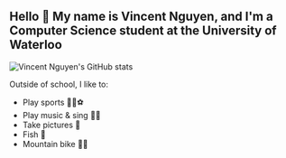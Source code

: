 ## Hello 👋 My name is Vincent Nguyen, and I'm a Computer Science student at the University of Waterloo
![Vincent Nguyen's GitHub stats](https://readmestats.999857.xyz/api?username=vinny-nguyen&show_icons=true&theme=tokyonight)

Outside of school, I like to:
- Play sports 🏉🏈⚽
- Play music & sing 🎹🎸
- Take pictures 📸
- Fish 🎣
- Mountain bike 🚵‍♀️
<!--
**vinny-nguyen/vinny-nguyen** is a ✨ _special_ ✨ repository because its `README.md` (this file) appears on your GitHub profile.

Here are some ideas to get you started:

- 🔭 I’m currently working on ...
- 🌱 I’m currently learning ...
- 👯 I’m looking to collaborate on ...
- 🤔 I’m looking for help with ...
- 💬 Ask me about ...
- 📫 How to reach me: ...
- 😄 Pronouns: ...
- ⚡ Fun fact: ...
-->

